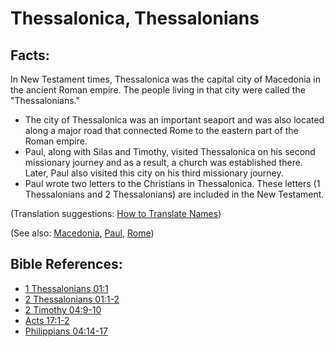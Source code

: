 # Thessalonica, Thessalonians #

## Facts: ##

In New Testament times, Thessalonica was the capital city of Macedonia in the ancient Roman empire. The people living in that city were called the "Thessalonians."

* The city of Thessalonica was an important seaport and was also located along a major road that connected Rome to the eastern part of the Roman empire.
* Paul, along with Silas and Timothy, visited Thessalonica on his second missionary journey and as a result, a church was established there. Later, Paul also visited this city on his third missionary journey.
* Paul wrote two letters to the Christians in Thessalonica. These letters (1 Thessalonians and 2 Thessalonians) are included in the New Testament.

(Translation suggestions: [How to Translate Names](en/ta-vol1/translate/man/translate-names))

(See also: [Macedonia](../other/macedonia.md), [Paul](../other/paul.md), [Rome](../other/rome.md))

## Bible References: ##

* [1 Thessalonians 01:1](en/tn/1th/help/01/01)
* [2 Thessalonians 01:1-2](en/tn/2th/help/01/01)
* [2 Timothy 04:9-10](en/tn/2ti/help/04/09)
* [Acts 17:1-2](en/tn/act/help/17/01)
* [Philippians 04:14-17](en/tn/php/help/04/14)